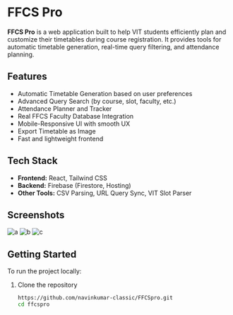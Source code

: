 # FFCS Pro

**FFCS Pro** is a web application built to help VIT students efficiently plan and customize their timetables during course registration. It provides tools for automatic timetable generation, real-time query filtering, and attendance planning.

## Features

- Automatic Timetable Generation based on user preferences
- Advanced Query Search (by course, slot, faculty, etc.)
- Attendance Planner and Tracker
- Real FFCS Faculty Database Integration
- Mobile-Responsive UI with smooth UX
- Export Timetable as Image
- Fast and lightweight frontend

## Tech Stack

- **Frontend:** React, Tailwind CSS
- **Backend:** Firebase (Firestore, Hosting)
- **Other Tools:** CSV Parsing, URL Query Sync, VIT Slot Parser

## Screenshots

![a](https://github.com/user-attachments/assets/534b0314-c65c-47d5-b857-3bf401815dfc)
![b](https://github.com/user-attachments/assets/49a4dc67-47dc-47d3-98e7-f8b719739856)
![c](https://github.com/user-attachments/assets/cfb47f85-5798-48c0-a276-991f6b89bb38)

## Getting Started

To run the project locally:

1. Clone the repository
   ```bash
   https://github.com/navinkumar-classic/FFCSpro.git
   cd ffcspro

